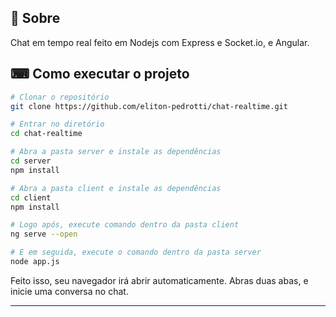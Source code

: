 ## 📖 Sobre 

Chat em tempo real feito em Nodejs com Express e Socket.io, e Angular.


 ## ⌨ Como executar o projeto

```bash
# Clonar o repositório
git clone https://github.com/eliton-pedrotti/chat-realtime.git

# Entrar no diretório
cd chat-realtime

# Abra a pasta server e instale as dependências
cd server
npm install

# Abra a pasta client e instale as dependências
cd client
npm install

# Logo após, execute comando dentro da pasta client
ng serve --open

# E em seguida, execute o comando dentro da pasta server
node app.js
```

Feito isso, seu navegador irá abrir automaticamente.
Abras duas abas, e inicie uma conversa no chat.

---
